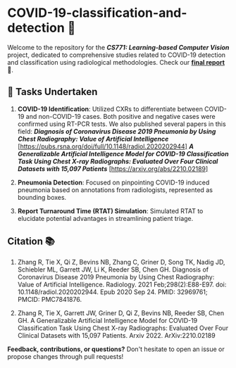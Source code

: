 # COVID-19-classification-and-detection :microbe:

Welcome to the repository for the ***CS771: Learning-based Computer Vision*** project, dedicated to comprehensive studies related to COVID-19 detection and classification using radiological methodologies. Check our [**final report**](https://github.com/xtie97/COVID-19-classification-and-detection/blob/main/Final%20report.pdf) 📜.

## :bookmark_tabs: Tasks Undertaken

1. **COVID-19 Identification**: Utilized CXRs to differentiate between COVID-19 and non-COVID-19 cases. Both positive and negative cases were confirmed using RT-PCR tests. We also published several papers in this field:
***Diagnosis of Coronavirus Disease 2019 Pneumonia by Using Chest Radiography: Value of Artificial Intelligence*** [https://pubs.rsna.org/doi/full/10.1148/radiol.2020202944]
***A Generalizable Artificial Intelligence Model for COVID-19 Classification Task Using Chest X-ray Radiographs: Evaluated Over Four Clinical Datasets with 15,097 Patients*** [https://arxiv.org/abs/2210.02189]

3. **Pneumonia Detection**: Focused on pinpointing COVID-19 induced pneumonia based on annotations from radiologists, represented as bounding boxes.
4. **Report Turnaround Time (RTAT) Simulation**: Simulated RTAT to elucidate potential advantages in streamlining patient triage.

## Citation 📚
1. Zhang R, Tie X, Qi Z, Bevins NB, Zhang C, Griner D, Song TK, Nadig JD, Schiebler ML, Garrett JW, Li K, Reeder SB, Chen GH. Diagnosis of Coronavirus Disease 2019 Pneumonia by Using Chest Radiography: Value of Artificial Intelligence. Radiology. 2021 Feb;298(2):E88-E97. doi: 10.1148/radiol.2020202944. Epub 2020 Sep 24. PMID: 32969761; PMCID: PMC7841876.

2. Zhang R, Tie X, Garrett JW, Griner D, Qi Z, Bevins NB, Reeder SB, Chen GH. A Generalizable Artificial Intelligence Model for COVID-19 Classification Task Using Chest X-ray Radiographs: Evaluated Over Four Clinical Datasets with 15,097 Patients. Arxiv 2022. ArXiv:2210.02189

**Feedback, contributions, or questions?** Don't hesitate to open an issue or propose changes through pull requests!

